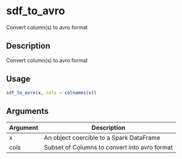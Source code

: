 # sdf_to_avro


Convert column(s) to avro format




## Description

Convert column(s) to avro format





## Usage
```r
sdf_to_avro(x, cols = colnames(x))
```




## Arguments


Argument      |Description
------------- |----------------
x | An object coercible to a Spark DataFrame
cols | Subset of Columns to convert into avro format







